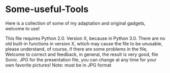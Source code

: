 # Some-useful-Tools
Here is a collection of some of my adaptation and original gadgets, welcome to use!

This file requires Python 2.0. Version X, because in Python 3.0. 
There are no old built-in functions in version X, 
which may cause the file to be unusable, please understand, 
of course, if there are some problems in the file, 
Welcome to correct and feedback, in general, 
the result is very good, file Sonic. JPG for the presentation file,
you can change at any time for your own favorite pictures! 
Note: must be in JPG format
